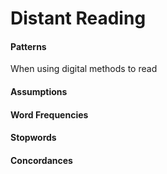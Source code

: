 # Distant Reading

#### Patterns

When using digital methods to read 

#### Assumptions

#### Word Frequencies

#### Stopwords

#### Concordances
